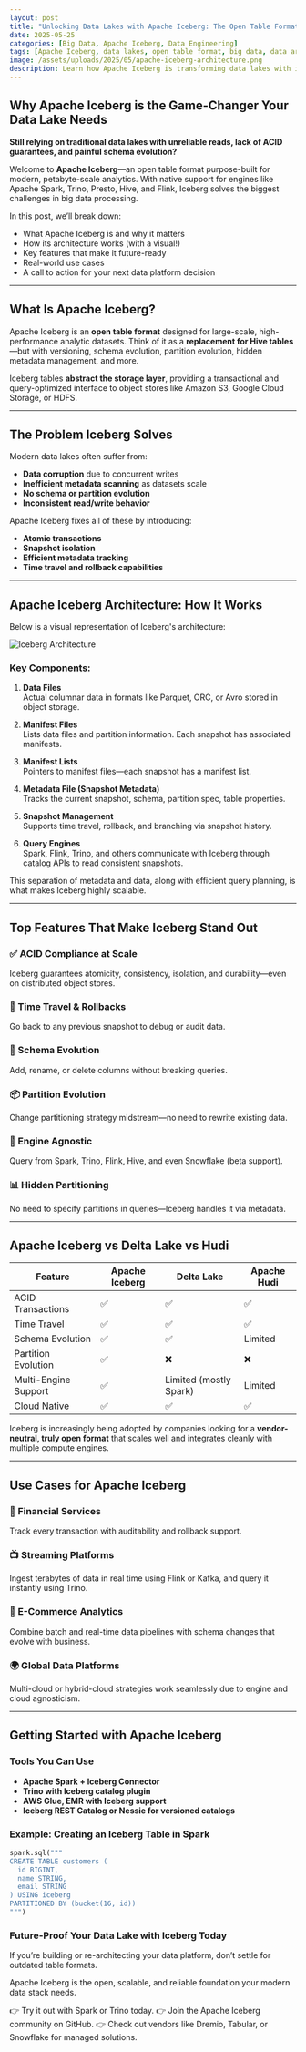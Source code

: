 ```yaml
---
layout: post
title: "Unlocking Data Lakes with Apache Iceberg: The Open Table Format Revolutionizing Analytics"
date: 2025-05-25
categories: [Big Data, Apache Iceberg, Data Engineering]
tags: [Apache Iceberg, data lakes, open table format, big data, data architecture]
image: /assets/uploads/2025/05/apache-iceberg-architecture.png
description: Learn how Apache Iceberg is transforming data lakes with its open table format, robust architecture, and seamless support for big data engines like Spark, Trino, and Flink.
---
```


## Why Apache Iceberg is the Game-Changer Your Data Lake Needs

**Still relying on traditional data lakes with unreliable reads, lack of ACID guarantees, and painful schema evolution?**

Welcome to **Apache Iceberg**—an open table format purpose-built for modern, petabyte-scale analytics. With native support for engines like Apache Spark, Trino, Presto, Hive, and Flink, Iceberg solves the biggest challenges in big data processing.

In this post, we’ll break down:
- What Apache Iceberg is and why it matters
- How its architecture works (with a visual!)
- Key features that make it future-ready
- Real-world use cases
- A call to action for your next data platform decision

---
<!--more-->

## What Is Apache Iceberg?

Apache Iceberg is an **open table format** designed for large-scale, high-performance analytic datasets. Think of it as a **replacement for Hive tables**—but with versioning, schema evolution, partition evolution, hidden metadata management, and more.

Iceberg tables **abstract the storage layer**, providing a transactional and query-optimized interface to object stores like Amazon S3, Google Cloud Storage, or HDFS.

---

## The Problem Iceberg Solves

Modern data lakes often suffer from:

- **Data corruption** due to concurrent writes
- **Inefficient metadata scanning** as datasets scale
- **No schema or partition evolution**
- **Inconsistent read/write behavior**

Apache Iceberg fixes all of these by introducing:
- **Atomic transactions**
- **Snapshot isolation**
- **Efficient metadata tracking**
- **Time travel and rollback capabilities**

---

## Apache Iceberg Architecture: How It Works

Below is a visual representation of Iceberg's architecture:

![Iceberg Architecture](/assets/uploads/2025/05/apache-iceberg-architecture.png)

### Key Components:

1. **Data Files**  
   Actual columnar data in formats like Parquet, ORC, or Avro stored in object storage.

2. **Manifest Files**  
   Lists data files and partition information. Each snapshot has associated manifests.

3. **Manifest Lists**  
   Pointers to manifest files—each snapshot has a manifest list.

4. **Metadata File (Snapshot Metadata)**  
   Tracks the current snapshot, schema, partition spec, table properties.

5. **Snapshot Management**  
   Supports time travel, rollback, and branching via snapshot history.

6. **Query Engines**  
   Spark, Flink, Trino, and others communicate with Iceberg through catalog APIs to read consistent snapshots.

This separation of metadata and data, along with efficient query planning, is what makes Iceberg highly scalable.

---

## Top Features That Make Iceberg Stand Out

### ✅ ACID Compliance at Scale
Iceberg guarantees atomicity, consistency, isolation, and durability—even on distributed object stores.

### 🔁 Time Travel & Rollbacks
Go back to any previous snapshot to debug or audit data.

### 📐 Schema Evolution
Add, rename, or delete columns without breaking queries.

### 📦 Partition Evolution
Change partitioning strategy midstream—no need to rewrite existing data.

### 🚀 Engine Agnostic
Query from Spark, Trino, Flink, Hive, and even Snowflake (beta support).

### 📊 Hidden Partitioning
No need to specify partitions in queries—Iceberg handles it via metadata.

---

## Apache Iceberg vs Delta Lake vs Hudi

| Feature             | Apache Iceberg | Delta Lake       | Apache Hudi      |
|---------------------|----------------|------------------|------------------|
| ACID Transactions   | ✅              | ✅                | ✅                |
| Time Travel         | ✅              | ✅                | ✅                |
| Schema Evolution    | ✅              | ✅                | Limited          |
| Partition Evolution | ✅              | ❌                | ❌                |
| Multi-Engine Support| ✅              | Limited (mostly Spark) | Limited |
| Cloud Native        | ✅              | ✅                | ✅                |

Iceberg is increasingly being adopted by companies looking for a **vendor-neutral, truly open format** that scales well and integrates cleanly with multiple compute engines.

---

## Use Cases for Apache Iceberg

### 🏦 Financial Services
Track every transaction with auditability and rollback support.

### 📺 Streaming Platforms
Ingest terabytes of data in real time using Flink or Kafka, and query it instantly using Trino.

### 🛒 E-Commerce Analytics
Combine batch and real-time data pipelines with schema changes that evolve with business.

### 🌍 Global Data Platforms
Multi-cloud or hybrid-cloud strategies work seamlessly due to engine and cloud agnosticism.

---

## Getting Started with Apache Iceberg

### Tools You Can Use
- **Apache Spark + Iceberg Connector**
- **Trino with Iceberg catalog plugin**
- **AWS Glue, EMR with Iceberg support**
- **Iceberg REST Catalog or Nessie for versioned catalogs**

### Example: Creating an Iceberg Table in Spark

```python
spark.sql("""
CREATE TABLE customers (
  id BIGINT,
  name STRING,
  email STRING
) USING iceberg
PARTITIONED BY (bucket(16, id))
""")

```

### Future-Proof Your Data Lake with Iceberg Today

If you’re building or re-architecting your data platform, don’t settle for outdated table formats.

Apache Iceberg is the open, scalable, and reliable foundation your modern data stack needs.

👉 Try it out with Spark or Trino today.
👉 Join the Apache Iceberg community on GitHub.
👉 Check out vendors like Dremio, Tabular, or Snowflake for managed solutions.
